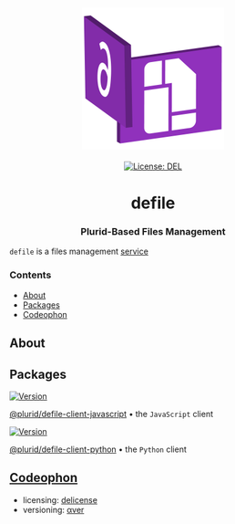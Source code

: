 <p align="center">
    <img src="https://raw.githubusercontent.com/plurid/defile/master/about/identity/defile-logo.png" height="250px">
    <br />
    <br />
    <a target="_blank" href="https://github.com/plurid/defile/blob/master/LICENSE">
        <img src="https://img.shields.io/badge/license-DEL-blue.svg?colorB=1380C3&style=for-the-badge" alt="License: DEL">
    </a>
</p>



<h1 align="center">
    defile
</h1>


<h3 align="center">
    Plurid-Based Files Management
</h3>



`defile` is a files management [service](https://defile.plurid.com)



### Contents

+ [About](#about)
+ [Packages](#packages)
+ [Codeophon](#codeophon)



## About




## Packages


<a target="_blank" href="https://www.npmjs.com/package/@plurid/defile-client">
    <img src="https://img.shields.io/npm/v/@plurid/defile.svg?logo=npm&colorB=1380C3&style=for-the-badge" alt="Version">
</a>

[@plurid/defile-client-javascript][defile-client-javascript] • the `JavaScript` client

[defile-client-javascript]: https://github.com/plurid/defile/tree/master/packages/defile-client/defile-javascript


<a target="_blank" href="https://pypi.org/project/defile-client">
    <img src="https://img.shields.io/pypi/v/defile.svg?logo=pypi&colorB=1380C3&style=for-the-badge" alt="Version">
</a>

[@plurid/defile-client-python][defile-client-python] • the `Python` client

[defile-client-python]: https://github.com/plurid/defile/tree/master/packages/defile-client/defile-python



## [Codeophon](https://github.com/ly3xqhl8g9/codeophon)

+ licensing: [delicense](https://github.com/ly3xqhl8g9/delicense)
+ versioning: [αver](https://github.com/ly3xqhl8g9/alpha-versioning)
